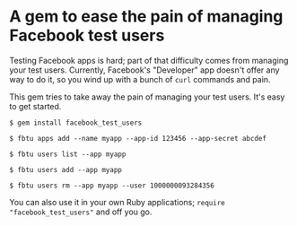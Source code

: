 # A gem to ease the pain of managing Facebook test users

Testing Facebook apps is hard; part of that difficulty comes from
managing your test users. Currently, Facebook's "Developer" app
doesn't offer any way to do it, so you wind up with a bunch of `curl`
commands and pain.

This gem tries to take away the pain of managing your test users. It's
easy to get started.

`$ gem install facebook_test_users`

`$ fbtu apps add --name myapp --app-id 123456 --app-secret abcdef`

`$ fbtu users list --app myapp`

`$ fbtu users add --app myapp`

`$ fbtu users rm --app myapp --user 1000000093284356`

You can also use it in your own Ruby applications; `require
"facebook_test_users"` and off you go.
